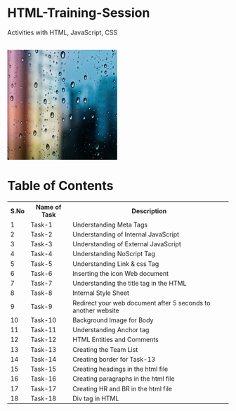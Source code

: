 # HTML-Training-Session

Activities with HTML, JavaScript, CSS

<br><img src="./Task-1/raindrops.jpg" alt="Alt Text" width="250" height="250">

# Table of Contents

<table>
  <tr>
    <th>S.No</th>
    <th>Name of Task</th>
    <th>Description</th>
  </tr>
  <tr>
    <td>1</td>
    <td>Task-1</td>
    <td>Understanding Meta Tags</td>
  </tr>
  <tr>
    <td>2</td>
    <td>Task-2</td>
    <td>Understanding of Internal JavaScript </td>
  </tr>
  <tr>
    <td>3</td>
    <td>Task-3</td>
    <td>Understanding of External JavaScript</td>
  </tr>
  <tr>
    <td>4</td>
    <td>Task-4</td>
    <td>Understanding NoScript Tag</td>
  </tr>
  <tr>
    <td>5</td>
    <td>Task-5</td>
    <td>Understanding Link & css Tag</td>
  </tr>
  <tr>
    <td>6</td>
    <td>Task-6</td>
    <td>Inserting the icon Web document</td>
  </tr>
   <tr>
    <td>7</td>
    <td>Task-7</td>
    <td>Understanding the title tag in the HTML</td>
  </tr>
  <tr>
    <td>8</td>
    <td>Task-8</td>
    <td>Internal Style Sheet</td>
  </tr>
  <tr>
    <td>9</td>
    <td>Task-9</td>
    <td>Redirect your web document after 5 seconds to another website</td>
  </tr>
  <tr>
    <td>10</td>
    <td>Task-10</td>
    <td>Background Image for Body</td>
  </tr>
  <tr>
    <td>11</td>
    <td>Task-11</td>
    <td>Understanding Anchor tag</td>
  </tr>
  <tr>
    <td>12</td>
    <td>Task-12</td>
    <td>HTML Entities and Comments</td>
  </tr>
  <tr>
    <td>13</td>
    <td>Task-13</td>
    <td>Creating the Team List</td>
  </tr>
  <tr>
    <td>14</td>
    <td>Task-14</td>
    <td>Creating border for Task-13</td>
  </tr>
  <tr>
    <td>15</td>
    <td>Task-15</td>
    <td>Creating headings in the html file</td>
  </tr>
  <tr>
    <td>16</td>
    <td>Task-16</td>
    <td>Creating paragraphs in the html file</td>
  </tr>
  <tr>
    <td>17</td>
    <td>Task-17</td>
    <td>Creating HR and BR in the html file</td>
  </tr>
  <tr>
    <td>18</td>
    <td>Task-18</td>
    <td>Div tag in HTML</td>
  </tr>
</table>
